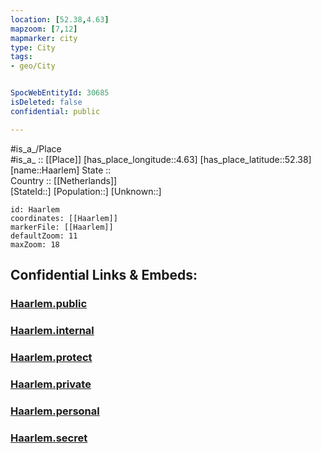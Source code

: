 ```yaml
---
location: [52.38,4.63] 
mapzoom: [7,12] 
mapmarker: city 
type: City
tags:
- geo/City


SpocWebEntityId: 30685
isDeleted: false
confidential: public

---
```

#is_a_/Place  
#is_a_ :: [[Place]] 
[has_place_longitude::4.63] 
[has_place_latitude::52.38] 
[name::Haarlem] 
State ::  
Country :: [[Netherlands]]  
[StateId::] 
[Population::] 
[Unknown::] 


```leaflet
id: Haarlem
coordinates: [[Haarlem]] 
markerFile: [[Haarlem]] 
defaultZoom: 11 
maxZoom: 18
```


## Confidential Links & Embeds: 

### [Haarlem.public](/_public/\Earth\Continent\Europe\Europe~West\Netherlands\Provinces~Netherlands\Noord-Holland\CityHaarlem.public.md) 

### [Haarlem.internal](/_internal/\Earth\Continent\Europe\Europe~West\Netherlands\Provinces~Netherlands\Noord-Holland\CityHaarlem.internal.md) 

### [Haarlem.protect](/_protect/\Earth\Continent\Europe\Europe~West\Netherlands\Provinces~Netherlands\Noord-Holland\CityHaarlem.protect.md) 

### [Haarlem.private](/_private/\Earth\Continent\Europe\Europe~West\Netherlands\Provinces~Netherlands\Noord-Holland\CityHaarlem.private.md) 

### [Haarlem.personal](/_personal/\Earth\Continent\Europe\Europe~West\Netherlands\Provinces~Netherlands\Noord-Holland\CityHaarlem.personal.md) 

### [Haarlem.secret](/_secret/\Earth\Continent\Europe\Europe~West\Netherlands\Provinces~Netherlands\Noord-Holland\CityHaarlem.secret.md)

